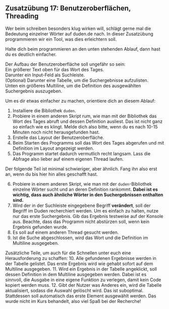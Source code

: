 
## Zusatzübung 17: Benutzeroberflächen, Threading

Wer beim schreiben besonders klug wirken will, schlägt gerne mal die Bedeutung
einzelner Wörter auf duden.de nach.
In dieser Zusatzübung programmieren wir ein Tool, was dies erleichtern soll.

Halte dich beim programmieren an den unten stehenden Ablauf, dann hast du es deutlich einfacher.

Der Aufbau der Benutzeroberfläche soll ungefähr so sein:\
Ein größerer Text oben für das Wort des Tages.\
Darunter ein Input-Feld als Suchleiste.\
(Optional) Darunter eine Tabelle, um die Suchergebnisse aufzulisten.\
Unten ein größeres Multiline, um die Definition des ausgewählten Suchergebnis auszugeben.

Um es dir etwas einfacher zu machen, orientiere dich an diesem Ablauf:
1. Installiere die Bibliothek `duden`. 
2. Probiere in einem anderen Skript rum, wie man mit der Bibliothek das Wort des Tages abruft
und dessen Definition ausliest.
Das ist nicht ganz so einfach wie es klingt. 
Melde dich also bitte, wenn du es nach 10-15 Minuten noch nicht herausgefunden hast.
3. Erstelle das Layout der Benutzeroberfläche.
4. Beim Starten des Programms soll das Wort des Tages abgerufen und mit Definition im Layout
angezeigt werden.
5. Das Programm startet dadurch vermutlich recht langsam.
Lass die Abfrage also lieber auf einem eigenen Thread laufen.

Der folgende Teil ist minimal schwieriger, aber ähnlich.
Fang ihn also erst an, wenn du bis hier hin alles geschafft hast.

6. Probiere in einem anderen Skript, wie man mit der `duden`-Bibliothek einzelne Wörter sucht
und an deren Definition rankommt.
**Dabei ist es wichtig, dass auch ähnliche Wörter in den Suchergebnissen enthalten sind.**
7. Wird der in der Suchleiste eingegebene Begriff **verändert**, soll der Begriff im Duden
recherchiert werden. Um es einfach zu halten, nutze nur das erste Suchergebnis.
Gib das Ergebnis testweise auf der Konsole aus.
Beachte, dass das Programm nicht abstürzen soll, wenn kein Ergebnis gefunden wurde.
8. Es soll auf einem anderen Thread gesucht werden.
9. Ist die Suche abgeschlossen, wird das Wort und die Definition im Multiline ausgegeben.

Zusätzliche Teile, um auch für die Schnellen unter euch eine Herausforderung zu schaffen:
10. Alle gefundenen Ergebnisse werden in der Tabelle gelistet.
Das erste Ergebnis wird wie gehabt sofort auf dem Multiline ausgegeben.
11. Wird ein Ergebnis in der Tabelle angeklickt, soll dessen Definition in dem Multiline
ausgegeben werden. Dabei ist es sinnvoll, die Ausgabe in eine eigene Funktion zu verlegen,
damit kein Code kopiert werden muss.
12. Gibt der Nutzer was Anderes ein, wird die Tabelle aktualisiert, sodass die Auswahl
gelöscht wird. Das ist suboptimal.
Stattdessen soll automatisch das erste Element ausgewählt werden.
Das wurde nicht im Kurs behandelt, also viel Spaß bei der Recherche!



